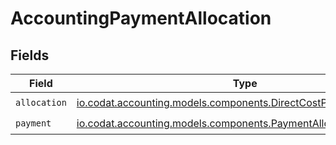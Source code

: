 # AccountingPaymentAllocation


## Fields

| Field                                                                                                                           | Type                                                                                                                            | Required                                                                                                                        | Description                                                                                                                     |
| ------------------------------------------------------------------------------------------------------------------------------- | ------------------------------------------------------------------------------------------------------------------------------- | ------------------------------------------------------------------------------------------------------------------------------- | ------------------------------------------------------------------------------------------------------------------------------- |
| `allocation`                                                                                                                    | [io.codat.accounting.models.components.DirectCostPrototypeAllocation](../../models/components/DirectCostPrototypeAllocation.md) | :heavy_check_mark:                                                                                                              | N/A                                                                                                                             |
| `payment`                                                                                                                       | [io.codat.accounting.models.components.PaymentAllocationPayment](../../models/components/PaymentAllocationPayment.md)           | :heavy_check_mark:                                                                                                              | N/A                                                                                                                             |